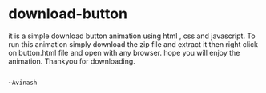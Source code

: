 # download-button
it is a simple download button animation using html , css and javascript.
To run this animation simply download the zip file and extract it then right click on button.html file and open with any browser.
hope you will enjoy the animation.
                    Thankyou for downloading.
                                                                                                  
                                                                                                        
                                                                                                          ~Avinash






























